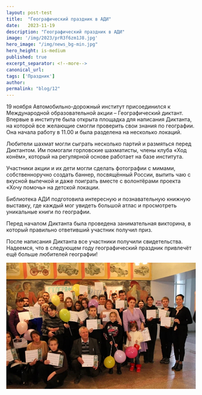 ```yaml
---
layout: post-test
title:  "Географический праздник в АДИ"
date:   2023-11-19
description: "Географический праздник в АДИ"
image: '/img/2023/prR3f6zm1J8.jpg'
hero_image: "/img/news_bg-min.jpg"
hero_height: is-medium
published: true
excerpt_separator: <!--more-->
canonical_url: 
tags: ['Праздник']
author:
permalink: "blog/12"
---
```


19 ноября Автомобильно-дорожный институт присоединился к Международной образовательной акции – Географический диктант. <!--more--> Впервые в институте была открыта площадка для написания Диктанта, на которой все желающие смогли проверить свои знания по географии. Она начала работу в 11.00 и была разделена на несколько локаций.
 
Любители шахмат могли сыграть несколько партий и размяться перед Диктантом. Им помогали горловские шахматисты, члены клуба «Ход конём», который на регулярной основе работает на базе института.
 
Участники акции и их дети могли сделать фотографии с мимами, собственноручно создать баннер, посвящённый России, выпить чаю с вкусной выпечкой и даже поиграть вместе с волонтёрами проекта «Хочу помочь» на детской локации.
 
Библиотека АДИ подготовила интересную и познавательную книжную выставку, где каждый мог увидеть большой атлас и просмотреть уникальные книги по географии.
 
Перед началом Диктанта была проведена занимательная викторина, в который правильно ответивший участник получил приз.

После написания Диктанта все участники получили свидетельства. Надеемся, что в следующем году географический праздник привлечёт ещё больше любителей географии!

![Географический праздник в АДИ](/img/2023/prR3f6zm1J8.jpg)
